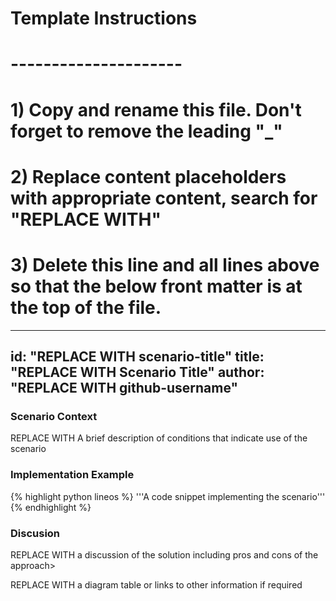 # Template Instructions
# ---------------------
# 1) Copy and rename this file. Don't forget to remove the leading "_" 
# 2) Replace content placeholders with appropriate content, search for "REPLACE WITH"
# 3) Delete this line and all lines above so that the below front matter is at the top of the file.
---
id: "REPLACE WITH scenario-title" 
title: "REPLACE WITH Scenario Title"
author: "REPLACE WITH github-username"
---


### Scenario Context

REPLACE WITH A brief description of conditions that indicate use of the scenario

### Implementation Example

{% highlight python lineos %}
    '''A code snippet implementing the scenario'''
{% endhighlight %}

### Discusion

REPLACE WITH a discussion of the solution including pros and cons of the approach>

REPLACE WITH a diagram table or links to other information if required

